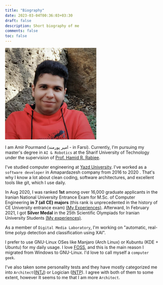 ```yaml
---
title: "Biography"
date: 2023-03-04T00:36:03+03:30
draft: false
description: Short biography of me
comments: false
toc: false
---
```


<img src="prof_pic.jpg#center" alt="Profile Image" width='300'>

I am Amir Pourmand (امیر پورمند - in Farsi). Currently, I'm pursuing my master's degree in `AI & Robotics` at the Sharif University of Technology under the supervision of [Prof. Hamid R. Rabiee](http://sharif.edu/~rabiee/).

I've studied computer engineering at [Yazd University](https://yazd.ac.ir/en). I've worked as a `software developer` in Amapardazesh company from 2016 to 2020 . That's why I know a lot about clean coding, software architectures, and excellent tools like git, which I use daily.

In Aug 2020, I was ranked **1st** among over 16,000 graduate applicants in the Iranian National University Entrance Exam for M.Sc. of Computer Engineering **in 7 (all CE) majors** (this rank is unprecedented in the history of CE University entrance exam) [(My Experiences)](https://vrgl.ir/9yfB2). Afterward, In February 2021, I got **Silver Medal** in the 25th Scientific Olympiads for Iranian University Students [(My experiences)](https://vrgl.ir/1Fdhk).

As a member of `Digital Media Laboratory`, I'm working on "automatic, real-time polyp detection and classification using XAI".

I prefer to use GNU-Linux OSes like Manjaro (Arch Linux)  or Kubuntu (KDE + Ubuntu) for my daily usage. I love [FOSS](https://en.wikipedia.org/wiki/Free_and_open-source_software), and this is the main reason I migrated from Windows to GNU-Linux. I'd love to call myself a `computer geek`.

I've also taken some personality tests and they have mostly categorized me into `Architect`([INTJ](https://www.16personalities.com/intj-personality)) or Logician ([INTP](https://www.16personalities.com/intp-personality)). I agree with both of them to some extent, however It seems to me that I am more `Architect`.  


